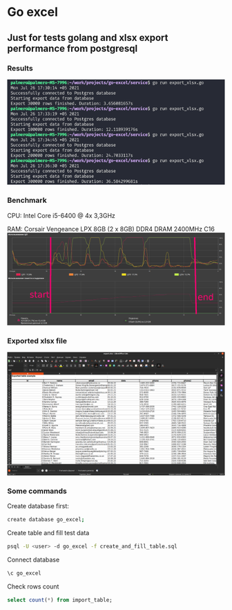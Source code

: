 # Go excel

## Just for tests golang and xlsx export performance from postgresql

### Results
![Results](images/results.png)

### Benchmark
CPU: Intel Core i5-6400 @ 4x 3,3GHz

RAM: Corsair Vengeance LPX 8GB (2 x 8GB) DDR4 DRAM 2400MHz C16
![Benchmark](images/benchmark.png)

### Exported xlsx file
![xlsx](images/xlsx.png)

### Some commands
Create database first:
```bash
create database go_excel;
```

Create table and fill test data
```bash
psql -U <user> -d go_excel -f create_and_fill_table.sql
```

Connect database
```bash
\c go_excel
```

Check rows count
```sql
select count(*) from import_table;
```